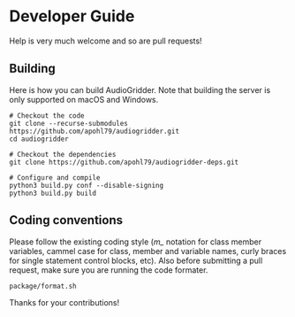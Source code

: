 # Developer Guide

Help is very much welcome and so are pull requests!

## Building

Here is how you can build AudioGridder. Note that building the server is only
supported on macOS and Windows.

```
# Checkout the code
git clone --recurse-submodules https://github.com/apohl79/audiogridder.git
cd audiogridder

# Checkout the dependencies
git clone https://github.com/apohl79/audiogridder-deps.git

# Configure and compile
python3 build.py conf --disable-signing
python3 build.py build
```

## Coding conventions

Please follow the existing coding style (*m_* notation for class member
variables, cammel case for class, member and variable names, curly braces for
single statement control blocks, etc). Also before submitting a pull request,
make sure you are running the code formater.

```
package/format.sh
```

Thanks for your contributions!
